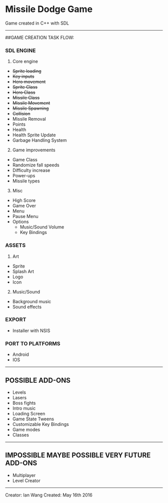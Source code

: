 # Missile Dodge Game

Game created in C++ with SDL

***

##GAME CREATION TASK FLOW:

### SDL ENGINE
1. Core engine
  * ~~Sprite loading~~
  * ~~Key inputs~~
  * ~~Hero movement~~
  * ~~Sprite Class~~
  * ~~Hero Class~~
  * ~~Missile Class~~
  * ~~Missile Movement~~
  * ~~Missile Spawning~~
  * ~~Collision~~
  * Missile Removal
  * Points
  * Health
  * Health Sprite Update
  * Garbage Handling System
2. Game improvements
  * Game Class
  * Randomize fall speeds
  * Difficulty increase
  * Power-ups
  * Missile types
3. Misc
  * High Score
  * Game Over
  * Menu
  * Pause Menu
  * Options
    * Music/Sound Volume
    * Key Bindings

### ASSETS
1. Art
  * Sprite
  * Splash Art
  * Logo
  * Icon
2. Music/Sound
  * Background music
  * Sound effects

### EXPORT
  * Installer with NSIS

### PORT TO PLATFORMS
  * Android
  * IOS

***

## POSSIBLE ADD-ONS
* Levels
* Lasers
* Boss fights
* Intro music
* Loading Screen
* Game State Tweens
* Customizable Key Bindings
* Game modes
* Classes

***

## IMPOSSIBLE MAYBE POSSIBLE VERY FUTURE ADD-ONS
* Multiplayer
* Level Creator

***

Creator: Ian Wang
Created: May 16th 2016